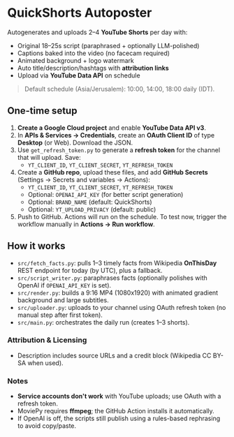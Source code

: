 # QuickShorts Autoposter

Autogenerates and uploads 2–4 **YouTube Shorts** per day with:
- Original 18–25s script (paraphrased + optionally LLM-polished)
- Captions baked into the video (no facecam required)
- Animated background + logo watermark
- Auto title/description/hashtags with **attribution links**
- Upload via **YouTube Data API** on schedule

> Default schedule (Asia/Jerusalem): 10:00, 14:00, 18:00 daily (IDT).

## One-time setup

1) **Create a Google Cloud project** and enable **YouTube Data API v3**.
2) In **APIs & Services → Credentials**, create an **OAuth Client ID** of type **Desktop** (or Web). Download the JSON.
3) Use `get_refresh_token.py` to generate a **refresh token** for the channel that will upload. Save:
   - `YT_CLIENT_ID`, `YT_CLIENT_SECRET`, `YT_REFRESH_TOKEN`
4) Create a **GitHub repo**, upload these files, and add **GitHub Secrets** (Settings → Secrets and variables → Actions):
   - `YT_CLIENT_ID`, `YT_CLIENT_SECRET`, `YT_REFRESH_TOKEN`
   - Optional: `OPENAI_API_KEY` (for better script generation)
   - Optional: `BRAND_NAME` (default: QuickShorts)
   - Optional: `YT_UPLOAD_PRIVACY` (default: public)
5) Push to GitHub. Actions will run on the schedule. To test now, trigger the workflow manually in **Actions → Run workflow**.

## How it works

- `src/fetch_facts.py`: pulls 1–3 timely facts from Wikipedia **OnThisDay** REST endpoint for today (by UTC), plus a fallback.
- `src/script_writer.py`: paraphrases facts (optionally polishes with OpenAI if `OPENAI_API_KEY` is set).
- `src/render.py`: builds a 9:16 MP4 (1080x1920) with animated gradient background and large subtitles.
- `src/uploader.py`: uploads to your channel using OAuth refresh token (no manual step after first token).
- `src/main.py`: orchestrates the daily run (creates 1–3 shorts).

### Attribution & Licensing
- Description includes source URLs and a credit block (Wikipedia CC BY-SA when used).

### Notes
- **Service accounts don't work** with YouTube uploads; use OAuth with a refresh token.
- MoviePy requires **ffmpeg**; the GitHub Action installs it automatically.
- If OpenAI is off, the scripts still publish using a rules-based rephrasing to avoid copy/paste.
